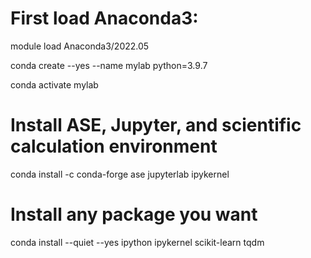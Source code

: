 
# First load Anaconda3:
module load Anaconda3/2022.05

conda create --yes --name mylab python=3.9.7

conda activate mylab

# Install ASE, Jupyter, and scientific calculation environment
conda install -c conda-forge ase jupyterlab ipykernel

# Install any package you want
conda install --quiet --yes ipython ipykernel scikit-learn tqdm

